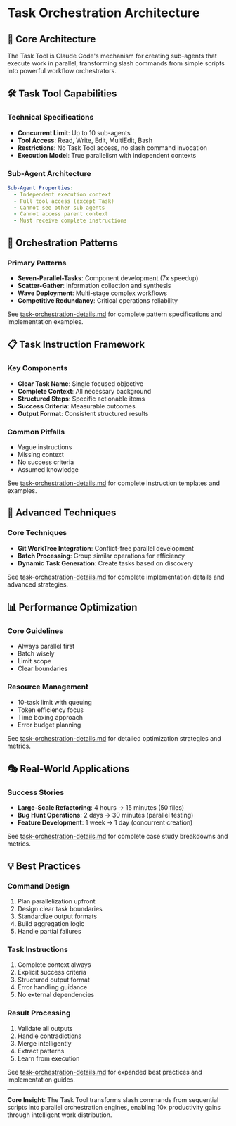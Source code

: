 # Task Orchestration Architecture

## 🎼 Core Architecture

The Task Tool is Claude Code's mechanism for creating sub-agents that execute work in parallel, transforming slash commands from simple scripts into powerful workflow orchestrators.

## 🛠️ Task Tool Capabilities

### Technical Specifications
- **Concurrent Limit**: Up to 10 sub-agents
- **Tool Access**: Read, Write, Edit, MultiEdit, Bash
- **Restrictions**: No Task Tool access, no slash command invocation
- **Execution Model**: True parallelism with independent contexts

### Sub-Agent Architecture
```yaml
Sub-Agent Properties:
  - Independent execution context
  - Full tool access (except Task)
  - Cannot see other sub-agents
  - Cannot access parent context
  - Must receive complete instructions
```

## 🎯 Orchestration Patterns

### Primary Patterns
- **Seven-Parallel-Tasks**: Component development (7x speedup)
- **Scatter-Gather**: Information collection and synthesis
- **Wave Deployment**: Multi-stage complex workflows
- **Competitive Redundancy**: Critical operations reliability

See [task-orchestration-details.md](task-orchestration-details.md) for complete pattern specifications and implementation examples.

## 📋 Task Instruction Framework

### Key Components
- **Clear Task Name**: Single focused objective
- **Complete Context**: All necessary background
- **Structured Steps**: Specific actionable items
- **Success Criteria**: Measurable outcomes
- **Output Format**: Consistent structured results

### Common Pitfalls
- Vague instructions
- Missing context
- No success criteria
- Assumed knowledge

See [task-orchestration-details.md](task-orchestration-details.md) for complete instruction templates and examples.

## 🚀 Advanced Techniques

### Core Techniques
- **Git WorkTree Integration**: Conflict-free parallel development
- **Batch Processing**: Group similar operations for efficiency
- **Dynamic Task Generation**: Create tasks based on discovery

See [task-orchestration-details.md](task-orchestration-details.md) for complete implementation details and advanced strategies.

## 📊 Performance Optimization

### Core Guidelines
- Always parallel first
- Batch wisely
- Limit scope
- Clear boundaries

### Resource Management
- 10-task limit with queuing
- Token efficiency focus
- Time boxing approach
- Error budget planning

See [task-orchestration-details.md](task-orchestration-details.md) for detailed optimization strategies and metrics.

## 🎭 Real-World Applications

### Success Stories
- **Large-Scale Refactoring**: 4 hours → 15 minutes (50 files)
- **Bug Hunt Operations**: 2 days → 30 minutes (parallel testing)
- **Feature Development**: 1 week → 1 day (concurrent creation)

See [task-orchestration-details.md](task-orchestration-details.md) for complete case study breakdowns and metrics.

## 💡 Best Practices

### Command Design
1. Plan parallelization upfront
2. Design clear task boundaries
3. Standardize output formats
4. Build aggregation logic
5. Handle partial failures

### Task Instructions
1. Complete context always
2. Explicit success criteria
3. Structured output format
4. Error handling guidance
5. No external dependencies

### Result Processing
1. Validate all outputs
2. Handle contradictions
3. Merge intelligently
4. Extract patterns
5. Learn from execution

See [task-orchestration-details.md](task-orchestration-details.md) for expanded best practices and implementation guides.

---

**Core Insight**: The Task Tool transforms slash commands from sequential scripts into parallel orchestration engines, enabling 10x productivity gains through intelligent work distribution.